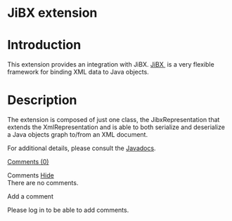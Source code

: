 JiBX extension
==============

Introduction
============

This extension provides an integration with JiBX.
[JiBX ](http://web.archive.org/web/20110309225818/http://jibx.sourceforge.net/)
is a very flexible framework for binding XML data to Java objects.

Description
===========

The extension is composed of just one class, the JibxRepresentation that
extends the XmlRepresentation and is able to both serialize and
deserialize a Java objects graph to/from an XML document.

For additional details, please consult the
[Javadocs](http://web.archive.org/web/20110309225818/http://www.restlet.org/documentation/2.0/jse/ext/org/restlet/ext/jibx/package-summary.html).

[Comments
(0)](http://web.archive.org/web/20110309225818/http://wiki.restlet.org/docs_2.1/13-restlet/28-restlet/68-restlet.html#)

Comments
[Hide](http://web.archive.org/web/20110309225818/http://wiki.restlet.org/docs_2.1/13-restlet/28-restlet/68-restlet.html#)
\
There are no comments.

Add a comment

Please log in to be able to add comments.
